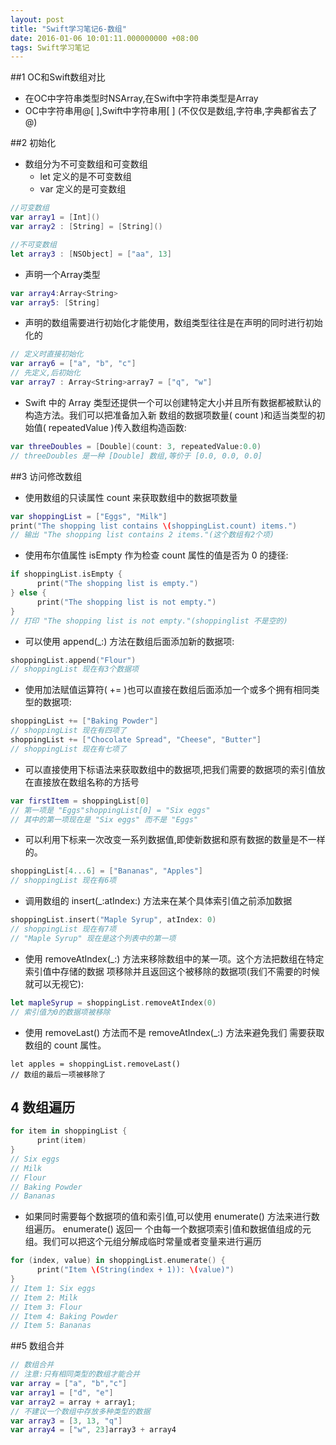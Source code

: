 ```yaml
---
layout: post
title: "Swift学习笔记6-数组"
date: 2016-01-06 10:01:11.000000000 +08:00
tags: Swift学习笔记
---
```


##1 OC和Swift数组对比
- 在OC中字符串类型时NSArray,在Swift中字符串类型是Array
- OC中字符串用@[ ],Swift中字符串用[ ] (不仅仅是数组,字符串,字典都省去了@)

##2 初始化
- 数组分为不可变数组和可变数组 
  - let 定义的是不可变数组 
  - var 定义的是可变数组

```swift
//可变数组
var array1 = [Int]()
var array2 : [String] = [String]()

//不可变数组
let array3 : [NSObject] = ["aa", 13]
```

- 声明一个Array类型
```swift 
var array4:Array<String>
var array5: [String]
```
- 声明的数组需要进行初始化才能使用，数组类型往往是在声明的同时进行初始化的
```swift
// 定义时直接初始化
var array6 = ["a", "b", "c"]
// 先定义,后初始化
var array7 : Array<String>array7 = ["q", "w"]
```
- Swift 中的 Array 类型还提供一个可以创建特定大小并且所有数据都被默认的构造方法。我们可以把准备加入新 数组的数据项数量( count )和适当类型的初始值( repeatedValue )传入数组构造函数:
```Swift
var threeDoubles = [Double](count: 3, repeatedValue:0.0)
// threeDoubles 是一种 [Double] 数组,等价于 [0.0, 0.0, 0.0]
```

##3 访问修改数组
- 使用数组的只读属性 count 来获取数组中的数据项数量
```Swift
var shoppingList = ["Eggs", "Milk"]
print("The shopping list contains \(shoppingList.count) items.") 
// 输出 "The shopping list contains 2 items."(这个数组有2个项)
```
- 使用布尔值属性 isEmpty 作为检查 count 属性的值是否为 0 的捷径:
```Swift
if shoppingList.isEmpty {
      print("The shopping list is empty.")
} else { 
      print("The shopping list is not empty.")
}
// 打印 "The shopping list is not empty."(shoppinglist 不是空的)
```
- 可以使用 append(_:) 方法在数组后面添加新的数据项:
```Swift
shoppingList.append("Flour")
// shoppingList 现在有3个数据项
```
- 使用加法赋值运算符( += )也可以直接在数组后面添加一个或多个拥有相同类型的数据项:
```swift
shoppingList += ["Baking Powder"]
// shoppingList 现在有四项了
shoppingList += ["Chocolate Spread", "Cheese", "Butter"] 
// shoppingList 现在有七项了
```
- 可以直接使用下标语法来获取数组中的数据项,把我们需要的数据项的索引值放在直接放在数组名称的方括号
```swift
var firstItem = shoppingList[0] 
// 第一项是 "Eggs"shoppingList[0] = "Six eggs"
// 其中的第一项现在是 "Six eggs" 而不是 "Eggs"
```
- 可以利用下标来一次改变一系列数据值,即使新数据和原有数据的数量是不一样的。
```swift
shoppingList[4...6] = ["Bananas", "Apples"]
// shoppingList 现在有6项
```
- 调用数组的 insert(_:atIndex:) 方法来在某个具体索引值之前添加数据
```swift
shoppingList.insert("Maple Syrup", atIndex: 0) 
// shoppingList 现在有7项
// "Maple Syrup" 现在是这个列表中的第一项
```
- 使用 removeAtIndex(_:) 方法来移除数组中的某一项。这个方法把数组在特定索引值中存储的数据 项移除并且返回这个被移除的数据项(我们不需要的时候就可以无视它):
```swift
let mapleSyrup = shoppingList.removeAtIndex(0)
// 索引值为0的数据项被移除
```
- 使用 removeLast() 方法而不是 removeAtIndex(_:) 方法来避免我们 需要获取数组的 count 属性。
```swfit
let apples = shoppingList.removeLast()
// 数组的最后一项被移除了
```

## 4 数组遍历
```swift
for item in shoppingList { 
      print(item)
}
// Six eggs
// Milk
// Flour
// Baking Powder
// Bananas
```
- 如果同时需要每个数据项的值和索引值,可以使用 enumerate() 方法来进行数组遍历。 enumerate() 返回一 个由每一个数据项索引值和数据值组成的元组。我们可以把这个元组分解成临时常量或者变量来进行遍历
```swift
for (index, value) in shoppingList.enumerate() { 
      print("Item \(String(index + 1)): \(value)")
}
// Item 1: Six eggs
// Item 2: Milk
// Item 3: Flour
// Item 4: Baking Powder
// Item 5: Bananas
```

##5 数组合并

```swift
// 数组合并
// 注意:只有相同类型的数组才能合并
var array = ["a", "b","c"]
var array1 = ["d", "e"]
var array2 = array + array1;
// 不建议一个数组中存放多种类型的数据
var array3 = [3, 13, "q"]
var array4 = ["w", 23]array3 + array4
```

